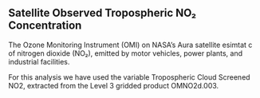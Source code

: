## Satellite Observed Tropospheric NO₂ Concentration

The Ozone Monitoring Instrument (OMI) on NASA’s Aura satellite esimtat c of nitrogen dioxide (NO₂), emitted by motor vehicles, power plants, and industrial facilities. 

For this analysis we have used  the variable  Tropospheric Cloud Screened NO2, extracted from the Level 3 gridded product OMNO2d.003.